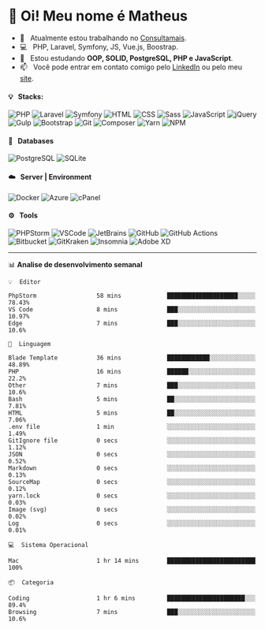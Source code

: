 # 👋 Oi! Meu nome é Matheus

- 🔭 &nbsp; Atualmente estou trabalhando no [Consultamais](https://consultamais.com.br/).
- 💻 &nbsp; PHP, Laravel, Symfony, JS, Vue.js, Boostrap.
- 🌱 &nbsp; Estou estudando **OOP, SOLID, PostgreSQL, PHP e JavaScript**.
- 📫 &nbsp; Você pode entrar em contato comigo pelo [LinkedIn](https://www.linkedin.com/in/matheuscamargoxavier/) ou pelo meu [site](https://matheuscamargo.co).

#### 💡 &nbsp; Stacks:
![PHP](https://img.shields.io/badge/-PHP-777BB4?&logo=php&logoColor=FFFFFF)
![Laravel](https://img.shields.io/badge/-Laravel-FF2D20?&logo=laravel&logoColor=FFFFFF)
![Symfony](https://img.shields.io/badge/-Symfony-000000?&logo=symfony&logoColor=FFFFFF)
![HTML](https://img.shields.io/badge/-HTML-E34F26?&logo=html5&logoColor=FFFFFF)
![CSS](https://img.shields.io/badge/-CSS-1572B6?&logo=css3&logoColor=FFFFFF)
![Sass](https://img.shields.io/badge/-Sass-CC6699?&logo=sass&logoColor=FFFFFF)
![JavaScript](https://img.shields.io/badge/-JavaScript-F7DF1E?&logo=javascript&logoColor=FFFFFF)
![jQuery](https://img.shields.io/badge/-jQuery-0769AD?&logo=jquery&logoColor=FFFFFF)
![Gulp](https://img.shields.io/badge/-Gulp-CF4647?&logo=gulp&logoColor=FFFFFF)
![Bootstrap](https://img.shields.io/badge/-Bootstrap-7952B3?&logo=bootstrap&logoColor=FFFFFF)
![Git](https://img.shields.io/badge/-Git-F05032?&logo=git&logoColor=FFFFFF)
![Composer](https://img.shields.io/badge/-Composer-885630?&logo=composer&logoColor=FFFFFF)
![Yarn](https://img.shields.io/badge/-Yarn-2C8EBB?&logo=yarn&logoColor=FFFFFF)
![NPM](https://img.shields.io/badge/-npm-CB3837?&logo=npm&logoColor=FFFFFF)

#### 💾 &nbsp; Databases
![PostgreSQL](https://img.shields.io/badge/-PostgreSQL-336791?&logo=PostgreSQL&logoColor=FFFFFF)
![SQLite](https://img.shields.io/badge/-SQLite-003B57?&logo=SQLite&logoColor=FFFFFF)

#### ☁️ &nbsp; Server | Environment
![Docker](https://img.shields.io/badge/-Docker-2496ED?&logo=docker&logoColor=FFFFFF)
![Azure](https://img.shields.io/badge/-Azure-0089D6?&logo=microsoft%20azure&logoColor=FFFFFF)
![cPanel](https://img.shields.io/badge/-cPanel-FF6C2C?&logo=cpanel&logoColor=FFFFFF)

#### ⚙️ &nbsp; Tools
![PHPStorm](https://img.shields.io/badge/-PHPStorm-000000?&logo=PHPStorm&logoColor=FFFFFF)
![VSCode](https://img.shields.io/badge/-VSCode-007ACC?&logo=Visual%20Studio%20Code&logoColor=FFFFFF) 
![JetBrains](https://img.shields.io/badge/-JetBrains-000000?&logo=jetbrains&logoColor=FFFFFF) 
![GitHub](https://img.shields.io/badge/-GitHub-181717?&logo=github&logoColor=FFFFFF) 
![GitHub Actions](https://img.shields.io/badge/-GitHub%20Actions-181717?&logo=GitHub%20Actions&logoColor=FFFFFF) 
![Bitbucket](https://img.shields.io/badge/-Bitbucket-0052CC?&logo=bitbucket&logoColor=FFFFFF)
![GitKraken](https://img.shields.io/badge/-GitKraken-179287?&logo=GitKraken&logoColor=FFFFFF)
![Insomnia](https://img.shields.io/badge/-Insomnia-5849BE?&logo=Insomnia&logoColor=FFFFFF)
![Adobe XD](https://img.shields.io/badge/-Adobe%20XD-FF61F6?&logo=adobe%20xd&logoColor=FFFFFF) 
_______

📊  **Analise de desenvolvimento semanal**
```text
💡  Editor

PhpStorm                 58 mins             ████████████████████░░░░░     78.43%
VS Code                  8 mins              ███░░░░░░░░░░░░░░░░░░░░░░     10.97%
Edge                     7 mins              ███░░░░░░░░░░░░░░░░░░░░░░      10.6%
```
```text
💬  Linguagem

Blade Template           36 mins             ████████████░░░░░░░░░░░░░     48.89%
PHP                      16 mins             ██████░░░░░░░░░░░░░░░░░░░      22.2%
Other                    7 mins              ███░░░░░░░░░░░░░░░░░░░░░░      10.6%
Bash                     5 mins              ██░░░░░░░░░░░░░░░░░░░░░░░      7.81%
HTML                     5 mins              ██░░░░░░░░░░░░░░░░░░░░░░░      7.06%
.env file                1 min               ░░░░░░░░░░░░░░░░░░░░░░░░░      1.49%
GitIgnore file           0 secs              ░░░░░░░░░░░░░░░░░░░░░░░░░      1.12%
JSON                     0 secs              ░░░░░░░░░░░░░░░░░░░░░░░░░      0.52%
Markdown                 0 secs              ░░░░░░░░░░░░░░░░░░░░░░░░░      0.13%
SourceMap                0 secs              ░░░░░░░░░░░░░░░░░░░░░░░░░      0.12%
yarn.lock                0 secs              ░░░░░░░░░░░░░░░░░░░░░░░░░      0.03%
Image (svg)              0 secs              ░░░░░░░░░░░░░░░░░░░░░░░░░      0.02%
Log                      0 secs              ░░░░░░░░░░░░░░░░░░░░░░░░░      0.01%
```
```text
💻  Sistema Operacional

Mac                      1 hr 14 mins        █████████████████████████       100%
```
```text
📦  Categoria

Coding                   1 hr 6 mins         ██████████████████████░░░      89.4%
Browsing                 7 mins              ███░░░░░░░░░░░░░░░░░░░░░░      10.6%
```
